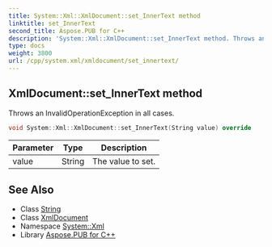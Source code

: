 ```yaml
---
title: System::Xml::XmlDocument::set_InnerText method
linktitle: set_InnerText
second_title: Aspose.PUB for C++
description: 'System::Xml::XmlDocument::set_InnerText method. Throws an InvalidOperationException in all cases in C++.'
type: docs
weight: 3800
url: /cpp/system.xml/xmldocument/set_innertext/
---
```

## XmlDocument::set_InnerText method


Throws an InvalidOperationException in all cases.

```cpp
void System::Xml::XmlDocument::set_InnerText(String value) override
```


| Parameter | Type | Description |
| --- | --- | --- |
| value | String | The value to set. |

## See Also

* Class [String](../../../system/string/)
* Class [XmlDocument](../)
* Namespace [System::Xml](../../)
* Library [Aspose.PUB for C++](../../../)
